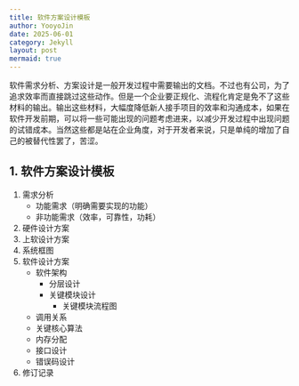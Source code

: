```yaml
---
title: 软件方案设计模板
author: YooyoJin
date: 2025-06-01
category: Jekyll
layout: post
mermaid: true
---
```


软件需求分析、方案设计是一般开发过程中需要输出的文档。不过也有公司，为了追求效率而直接跳过这些动作。但是一个企业要正规化、流程化肯定是免不了这些材料的输出。输出这些材料，大幅度降低新人接手项目的效率和沟通成本，如果在软件开发前期，可以将一些可能出现的问题考虑进来，以减少开发过程中出现问题的试错成本。当然这些都是站在企业角度，对于开发者来说，只是单纯的增加了自己的被替代性罢了，苦涩。

## 1. 软件方案设计模板

1. 需求分析
    - 功能需求（明确需要实现的功能）
    - 非功能需求（效率，可靠性，功耗）
1. 硬件设计方案
1. 上软设计方案
1. 系统框图
1. 软件设计方案
    - 软件架构
        - 分层设计
        - 关键模块设计
            - 关键模块流程图
    - 调用关系
    - 关键核心算法
    - 内存分配
    - 接口设计
    - 错误码设计
1. 修订记录




